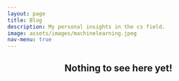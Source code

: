 ```yaml
---
layout: page
title: Blog
description: My personal insights in the cs field.
image: assets/images/machinelearning.jpeg
nav-menu: true
---
```


<!-- Main -->
<div id="main" class="alt">

<!-- One -->
<section id="one">
	<div class="inner">
		<header class="major">
			<h1>Nothing to see here yet!</h1>
		</header>

<!-- Content -->
